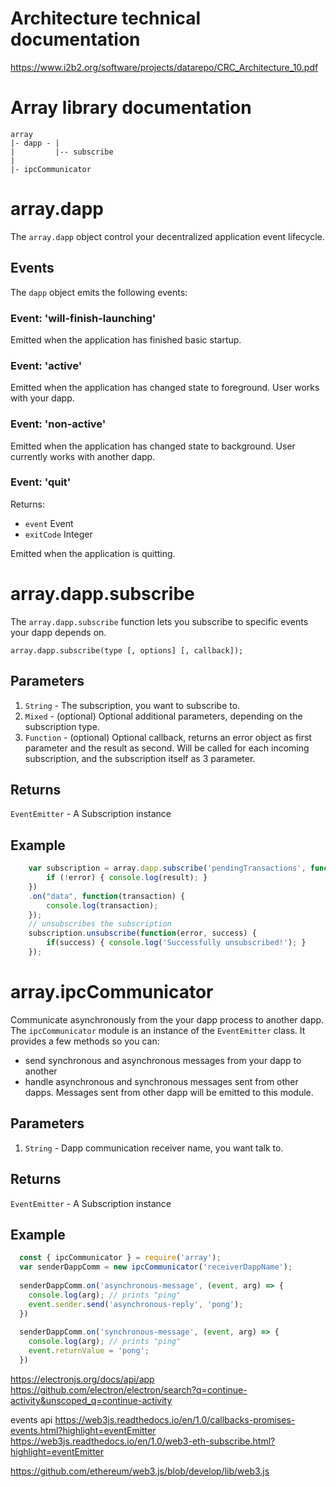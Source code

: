 # Architecture technical documentation

https://www.i2b2.org/software/projects/datarepo/CRC_Architecture_10.pdf



# Array library documentation

```
array
|- dapp - |
|         |-- subscribe
|
|- ipcCommunicator
```

# array.dapp
The `array.dapp` object control your decentralized application event lifecycle.

Events
------
The `dapp` object emits the following events:

### Event: 'will-finish-launching'
Emitted when the application has finished basic startup.

### Event: 'active'
Emitted when the application has changed state to foreground. User works with your dapp.

### Event: 'non-active'
Emitted when the application has changed state to background. User currently works with another dapp.

### Event: 'quit'
Returns:

* `event` Event
* `exitCode` Integer

Emitted when the application is quitting.


# array.dapp.subscribe
The `array.dapp.subscribe` function lets you subscribe to specific events your dapp depends on.

```
array.dapp.subscribe(type [, options] [, callback]);
```
Parameters
----------

1. ``String`` - The subscription, you want to subscribe to.
2. ``Mixed`` - (optional) Optional additional parameters, depending on the subscription type.
3. ``Function`` - (optional) Optional callback, returns an error object as first parameter and the result as second. Will be called for each incoming subscription, and the subscription itself as 3 parameter.
 
Returns
-------

``EventEmitter`` - A Subscription instance

Example
-------

```javascript
    var subscription = array.dapp.subscribe('pendingTransactions', function(error, result) {
        if (!error) { console.log(result); }
    })
    .on("data", function(transaction) {
        console.log(transaction);
    });
    // unsubscribes the subscription
    subscription.unsubscribe(function(error, success) {
        if(success) { console.log('Successfully unsubscribed!'); }
    });
```

# array.ipcCommunicator
Communicate asynchronously from the your dapp process to another dapp.
The `ipcCommunicator` module is an instance of the `EventEmitter` class. It provides a few methods so you can:
* send synchronous and asynchronous messages from your dapp to another
* handle asynchronous and synchronous messages sent from other dapps. Messages sent from other dapp will be emitted to this module.
    
Parameters
----------

1. ``String`` - Dapp communication receiver name, you want talk to.

Returns
-------

``EventEmitter`` - A Subscription instance

Example
-------

```javascript
  const { ipcCommunicator } = require('array');
  var senderDappComm = new ipcCommunicator('receiverDappName');
  
  senderDappComm.on('asynchronous-message', (event, arg) => {
    console.log(arg); // prints "ping"
    event.sender.send('asynchronous-reply', 'pong');
  })
  
  senderDappComm.on('synchronous-message', (event, arg) => {
    console.log(arg); // prints "ping"
    event.returnValue = 'pong';
  })
```

https://electronjs.org/docs/api/app
https://github.com/electron/electron/search?q=continue-activity&unscoped_q=continue-activity


events api
https://web3js.readthedocs.io/en/1.0/callbacks-promises-events.html?highlight=eventEmitter
https://web3js.readthedocs.io/en/1.0/web3-eth-subscribe.html?highlight=eventEmitter



https://github.com/ethereum/web3.js/blob/develop/lib/web3.js